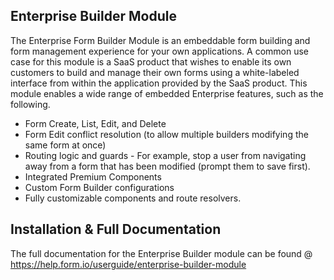 ## Enterprise Builder Module
The Enterprise Form Builder Module is an embeddable form building and form management experience for your own applications. A common use case for this module is a SaaS product that wishes to enable its own customers to build and manage their own forms using a white-labeled interface from within the application provided by the SaaS product.  This module enables a wide range of embedded Enterprise features, such as the following.

 - Form Create, List, Edit, and Delete
 - Form Edit conflict resolution (to allow multiple builders modifying the same form at once)
 - Routing logic and guards - For example, stop a user from navigating away from a form that has been modified (prompt them to save first).
 - Integrated Premium Components
 - Custom Form Builder configurations
 - Fully customizable components and route resolvers.

## Installation & Full Documentation
The full documentation for the Enterprise Builder module can be found @ https://help.form.io/userguide/enterprise-builder-module
